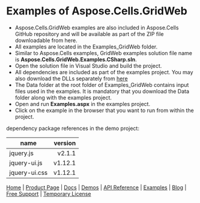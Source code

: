 # Examples of Aspose.Cells.GridWeb

* Aspose.Cells.GridWeb examples are also included in Aspose.Cells GitHub repository and will be available as part of the ZIP file downloadable from here.
* All examples are located in the Examples_GridWeb folder.
* Similar to Aspose.Cells examples, GridWeb examples solution file name is **Aspose.Cells.GridWeb.Examples.CSharp.sln**.
* Open the solution file in Visual Studio and build the project.
* All dependencies are included as part of the examples project. You may also download the DLLs separately from [here](https://downloads.aspose.com/cells/net)
* The Data folder at the root folder of Examples_GridWeb contains input files used in the examples. It is mandatory that you download the Data folder along with the examples project.
* Open and run **Examples.aspx** in the examples project.
* Click on the example in the browser that you want to run from within the project.

dependency package references in the demo project:
 
| name        | version    |  
| --------   | -----:   | 
| jquery.js        |  v2.1.1     |  
| jquery-ui.js       | v1.12.1    |    
| jquery-ui.css        |  v1.12.1      |  

[Home](https://www.aspose.com/) | [Product Page](https://products.aspose.com/cells/net) | [Docs](https://docs.aspose.com/cells/net/) | [Demos](https://products.aspose.app/cells/family) | [API Reference](https://apireference.aspose.com/cells/net) | [Examples](https://github.com/aspose-cells/Aspose.Cells-for-.NET) | [Blog](https://blog.aspose.com/category/cells/) | [Free Support](https://forum.aspose.com/c/cells) |  [Temporary License](https://purchase.aspose.com/temporary-license)
